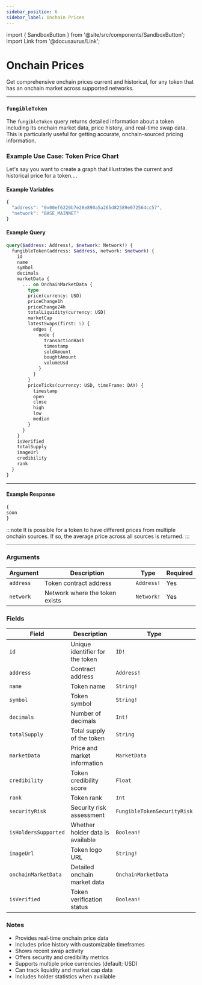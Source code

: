 ```yaml
---
sidebar_position: 6
sidebar_label: Onchain Prices
---
```


import { SandboxButton } from '@site/src/components/SandboxButton';
import Link from '@docusaurus/Link';

# Onchain Prices

Get comprehensive onchain prices current and historical, for any token that has an onchain market across supported networks.


---

### `fungibleToken`

The `fungibleToken` query returns detailed information about a token including its onchain market data, price history, and real-time swap data. This is particularly useful for getting accurate, onchain-sourced pricing information.

### Example Use Case: Token Price Chart

Let's say you want to create a graph that illustrates the current and historical price for a token....

#### Example Variables

```js
{
  "address": "0x00ef6220b7e28e890a5a265d82589e072564cc57",
  "network": "BASE_MAINNET"
}
```

#### Example Query

```graphql
query($address: Address!, $network: Network!) {
  fungibleToken(address: $address, network: $network) {
    id
    name
    symbol
    decimals
    marketData {
      ... on OnchainMarketData {
        type
        price(currency: USD)
        priceChange1h
        priceChange24h
        totalLiquidity(currency: USD)
        marketCap
        latestSwaps(first: 5) {
          edges {
            node {
              transactionHash
              timestamp
              soldAmount
              boughtAmount
              volumeUsd
            }
          }
        }
        priceTicks(currency: USD, timeFrame: DAY) {
          timestamp
          open
          close
          high
          low
          median
        }
      }
    }
    isVerified
    totalSupply
    imageUrl
    credibility
    rank
  }
}
```

<SandboxButton/>

---

#### Example Response

```js
{
soon
}
```

:::note
It is possible for a token to have different prices from multiple onchain sources. If so, the average price across all sources is returned.
:::

---

### Arguments

| Argument | Description | Type | Required |
| -------- | ----------- | ---- | -------- |
| `address` | Token contract address | `Address!` | Yes |
| `network` | Network where the token exists | `Network!` | Yes |

### Fields

| Field | Description | Type |
| ----- | ----------- | ---- |
| `id` | Unique identifier for the token | `ID!` |
| `address` | Contract address | `Address!` |
| `name` | Token name | `String!` |
| `symbol` | Token symbol | `String!` |
| `decimals` | Number of decimals | `Int!` |
| `totalSupply` | Total supply of the token | `String` |
| `marketData` | Price and market information | `MarketData` |
| `credibility` | Token credibility score | `Float` |
| `rank` | Token rank | `Int` |
| `securityRisk` | Security risk assessment | `FungibleTokenSecurityRisk` |
| `isHoldersSupported` | Whether holder data is available | `Boolean!` |
| `imageUrl` | Token logo URL | `String!` |
| `onchainMarketData` | Detailed onchain market data | `OnchainMarketData` |
| `isVerified` | Token verification status | `Boolean!` |

### Notes
- Provides real-time onchain price data
- Includes price history with customizable timeframes
- Shows recent swap activity
- Offers security and credibility metrics
- Supports multiple price currencies (default: USD)
- Can track liquidity and market cap data
- Includes holder statistics when available